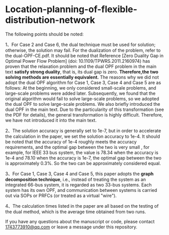 # Location-planning-of-flexible-distribution-network

The following points should be noted:

  1、For Case 2 and Case 6, the dual technique must be used for solution; otherwise, the solution may fail. For the dualization of the problem, refer to the dual-OPF-CE.pdf. It 
  should be noted that Reference [Zero Duality Gap in Optimal Power Flow Problem] (doi: 10.1109/TPWRS.2011.2160974) has proven that the relaxation problem and the dual OPF problem in 
  the main text **satisfy strong duality**, that is, its dual gap is zero. **Therefore,the two solving methods are essentially equivalent.**  The reasons why we did not adopt the 
  dual OPF algorithm for Case 1, Case 3, Case 4 and Case 5 are as follows: At the beginning, we only considered small-scale problems, and large-scale problems were added later. 
  Subsequently, we found that the original algorithm would fail to solve large-scale problems, so we adopted the dual OPF to solve large-scale problems. We also briefly introduced 
  the dual OPF in the main text. Due to the particularity of this transformation (see the PDF for details), the general transformation is highly difficult. Therefore, we have not 
  introduced it into the main text.

  2、The solution accuracy is generally set to 1e-7, but in order to accelerate the calculation in the paper, we set the solution accuracy to 1e-4. It should be noted that the 
accuracy of 1e-4 roughly meets the accuracy requirements, and the optimal gap between the two is very small , for example, for IEEE 33 bus system, the value is 78.34 when 
the accuracy is 1e-4 and 78.10 when the accuracy is 1e-7, the optimal gap between the two is approximately 0.3%. So the two can be approximately considered equal.

  3、For Case 1, Case 3, Case 4 and Case 5, this paper adopts the **graph decomposition technique**, i.e., instead of treating the system as an integrated 66-bus system, it is regarded 
as two 33-bus systems. Each system has its own OPF, and communication between systems is carried out via SOPs or PRFCs (or treated as a virtual "wire").

  4、The calculation times listed in the paper are all based on the testing of the dual method, which is the average time obtained from two runs.


If you have any questions about the manuscript or code, please contact 1743773910@qq.com or leave a message under this repository.

  
